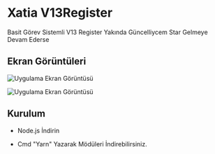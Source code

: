 
# Xatia V13Register


Basit Görev Sistemli V13 Register Yakında Güncelliycem Star Gelmeye Devam Ederse


## Ekran Görüntüleri

![Uygulama Ekran Görüntüsü](https://bythealoq.plsdaddyfuck.me/5lm4U5hTN.png)

![Uygulama Ekran Görüntüsü](https://bythealoq.plsdaddyfuck.me/5lm62vQdS.png)
  


    

  
## Kurulum

- Node.js İndirin

- Cmd "Yarn" Yazarak Mödüleri İndirebilirsiniz.

  
